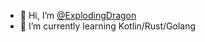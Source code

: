 - 👋 Hi, I’m [@ExplodingDragon](https://github.com/ExplodingDragon)
- 🌱 I’m currently learning Kotlin/Rust/Golang
